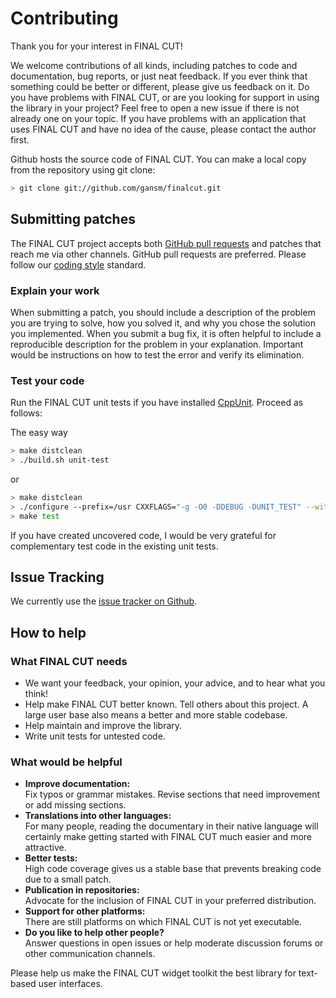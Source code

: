 # Contributing

Thank you for your interest in FINAL CUT!

We welcome contributions of all kinds, including patches to code and 
documentation, bug reports, or just neat feedback. If you ever think that 
something could be better or different, please give us feedback on it. Do 
you have problems with FINAL CUT, or are you looking for support in using 
the library in your project? Feel free to open a new issue if there is not 
already one on your topic. If you have problems with an application that 
uses FINAL CUT and have no idea of the cause, please contact the author 
first.

Github hosts the source code of FINAL CUT. You can make a local copy from 
the repository using git clone:

```bash
> git clone git://github.com/gansm/finalcut.git
```


## Submitting patches

The FINAL CUT project accepts both 
[GitHub pull requests](https://help.github.com/en/github/collaborating-with-issues-and-pull-requests/creating-a-pull-request) 
and patches that reach me via other channels. GitHub pull requests are 
preferred. Please follow our [coding style](doc/coding-style.txt) standard.


### Explain your work

When submitting a patch, you should include a description of the problem 
you are trying to solve, how you solved it, and why you chose the solution 
you implemented. When you submit a bug fix, it is often helpful to include 
a reproducible description for the problem in your explanation. Important 
would be instructions on how to test the error and verify its elimination.


### Test your code

Run the FINAL CUT unit tests if you have installed 
[CppUnit](https://freedesktop.org/wiki/Software/cppunit/). 
Proceed as follows:

The easy way

```bash
> make distclean
> ./build.sh unit-test
```

or

```bash
> make distclean
> ./configure --prefix=/usr CXXFLAGS="-g -O0 -DDEBUG -DUNIT_TEST" --with-unit-test
> make test
```

If you have created uncovered code, I would be very grateful for 
complementary test code in the existing unit tests.


## Issue Tracking

We currently use the 
[issue tracker on Github](https://github.com/gansm/finalcut/issues).


## How to help

### What FINAL CUT needs

* We want your feedback, your opinion, your advice, and to hear what you 
think!
* Help make FINAL CUT better known. Tell others about this project. A large 
user base also means a better and more stable codebase.
* Help maintain and improve the library.
* Write unit tests for untested code.

### What would be helpful

* **Improve documentation:** <br />
Fix typos or grammar mistakes. Revise sections that need improvement or 
add missing sections.
* **Translations into other languages:** <br />
For many people, reading the documentary in their native language will 
certainly make getting started with FINAL CUT much easier and more 
attractive.
* **Better tests:** <br />
High code coverage gives us a stable base that prevents breaking code due 
to a small patch.
* **Publication in repositories:** <br />
Advocate for the inclusion of FINAL CUT in your preferred distribution.
* **Support for other platforms:** <br />
There are still platforms on which FINAL CUT is not yet executable.
* **Do you like to help other people?** <br />
Answer questions in open issues or help moderate discussion forums or 
other communication channels.

Please help us make the FINAL CUT widget toolkit the best library for 
text-based user interfaces.

